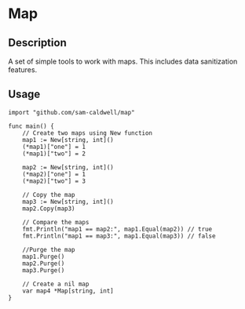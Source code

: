 Map
===

## Description

A set of simple tools to work with maps.  This includes data sanitization features.

## Usage

```text
import "github.com/sam-caldwell/map"

func main() {
	// Create two maps using New function
	map1 := New[string, int]()
	(*map1)["one"] = 1
	(*map1)["two"] = 2

	map2 := New[string, int]()
	(*map2)["one"] = 1
	(*map2)["two"] = 3

    // Copy the map
	map3 := New[string, int]()
	map2.Copy(map3)

	// Compare the maps
	fmt.Println("map1 == map2:", map1.Equal(map2)) // true
	fmt.Println("map1 == map3:", map1.Equal(map3)) // false
	
	//Purge the map
	map1.Purge()
	map2.Purge()
	map3.Purge()

	// Create a nil map
	var map4 *Map[string, int]
}

```